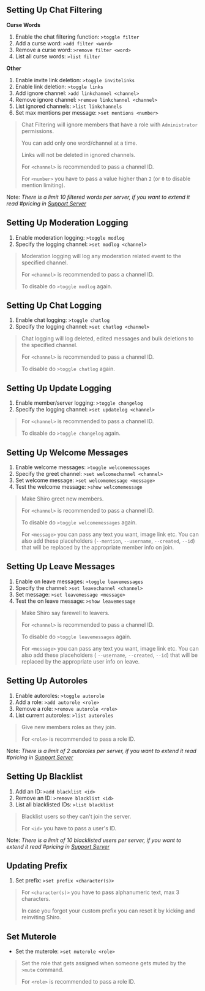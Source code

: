 ## Setting Up Chat Filtering

__Curse Words__
1. Enable the chat filtering function: `>toggle filter`
2. Add a curse word: `>add filter <word>`
3. Remove a curse word: `>remove filter <word>`
4. List all curse words: `>list filter`

__Other__
1. Enable invite link deletion: `>toggle invitelinks`
2. Enable link deletion: `>toggle links`
3. Add ignore channel: `>add linkchannel <channel>`
4. Remove ignore channel: `>remove linkchannel <channel>`
5. List ignored channels: `>list linkchannels`
6. Set max mentions per message: `>set mentions <number>`

> Chat Filtering will ignore members that have a role with `Administrator` permissions.
> 
> You can add only one word/channel at a time.
> 
> Links will not be deleted in ignored channels.
> 
> For `<channel>` is recommended to pass a channel ID.
> 
> For `<number>` you have to pass a value higher than `2` (or `0` to disable mention limiting).

Note: *There is a limit 10 filtered words per server, if you want to extend it read #pricing in [Support Server](https://discord.gg/ypEBGHB)*

## Setting Up Moderation Logging

1. Enable moderation logging: `>toggle modlog`
2. Specify the logging channel: `>set modlog <channel>`

> Moderation logging will log any moderation related event to the specified channel.
> 
> For `<channel>` is recommended to pass a channel ID.
> 
> To disable do `>toggle modlog` again.

## Setting Up Chat Logging 

1. Enable chat logging: `>toggle chatlog`
2. Specify the logging channel: `>set chatlog <channel>`

> Chat logging will log deleted, edited messages and bulk deletions to the specified channel.
> 
> For `<channel>` is recommended to pass a channel ID.
> 
> To disable do `>toggle chatlog` again.

## Setting Up Update Logging

1. Enable member/server logging: `>toggle changelog`
2. Specify the logging channel: `>set updatelog <channel>`

> For `<channel>` is recommended to pass a channel ID.
> 
> To disable do `>toggle changelog` again.

## Setting Up Welcome Messages

1. Enable welcome messages: `>toggle welcomemessages`
2. Specify the greet channel: `>set welcomechannel <channel>`
3. Set welcome message: `>set welcomemessage <message>`
4. Test the welcome message: `>show welcomemessage`

> Make Shiro greet new members.
>
> For `<channel>` is recommended to pass a channel ID.
> 
> To disable do `>toggle welcomemessages` again.
> 
> For `<message>` you can pass any text you want, image link etc. You can also add these placeholders (`--mention`, `--username`, `--created`, `--id`) that will be replaced by the appropriate member info on join.

## Setting Up Leave Messages

1. Enable on leave messages: `>toggle leavemessages`
2. Specify the channel: `>set leavechannel <channel>`
3. Set message: `>set leavemessage <message>`
4. Test the on leave message: `>show leavemessage`

> Make Shiro say farewell to leavers.
> 
> For `<channel>` is recommended to pass a channel ID.
> 
> To disable do `>toggle leavemessages` again.
> 
> For `<message>` you can pass any text you want, image link etc. You can also add these placeholders ( ``--username``, `--created`, `--id`) that will be replaced by the appropriate user info on leave.

## Setting Up Autoroles 

1. Enable autoroles: `>toggle autorole`
2. Add a role: `>add autorole <role>`
3. Remove a role: `>remove autorole <role>`
4. List current autoroles: `>list autoroles`

> Give new members roles as they join.
> 
> For `<role>` is recommended to pass a role ID.

Note: *There is a limit of 2 autoroles per server, if you want to extend it read #pricing in [Support Server](https://discord.gg/ypEBGHB)*

## Setting Up Blacklist 

1. Add an ID: `>add blacklist <id>`
2. Remove an ID: `>remove blacklist <id>`
3. List all blacklisted IDs: `>list blacklist`

> Blacklist users so they can't join the server.
> 
> For `<id>` you have to pass a user's ID.

Note: *There is a limit of 10 blacklisted users per server, if you want to extend it read #pricing in [Support Server](https://discord.gg/ypEBGHB)*

## Updating Prefix

1. Set prefix: `>set prefix <character(s)>`

> For `<character(s)>` you have to pass alphanumeric text, max 3 characters.
> 
> In case you forgot your custom prefix you can reset it by kicking and reinviting Shiro.

## Set Muterole

- Set the muterole: `>set muterole <role>`

> Set the role that gets assigned when someone gets muted by the `>mute` command.
>
> For `<role>` is recommended to pass a role ID.
